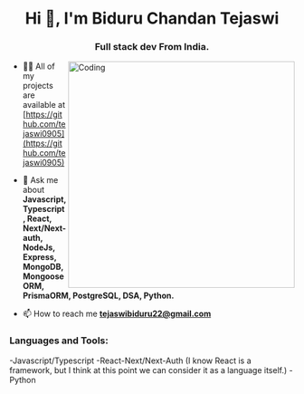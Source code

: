 <h1 align="center">Hi 👋, I'm Biduru Chandan Tejaswi</h1>
<h3 align="center">Full stack dev From India.</h3>
<img align="right" alt="Coding" width="400" src="https://png.pngtree.com/background/20230525/original/pngtree-hacking-child-computer-screen-picture-image_2735813.jpg">


- 👨‍💻 All of my projects are available at [https://github.com/tejaswi0905](https://github.com/tejaswi0905)

- 💬 Ask me about **Javascript, Typescript, React, Next/Next-auth, NodeJs, Express, MongoDB, MongooseORM, PrismaORM, PostgreSQL, DSA, Python.**

- 📫 How to reach me **tejaswibiduru22@gmail.com**

<p align="left">
</p>

<h3 align="left">Languages and Tools:</h3>
-Javascript/Typescript
-React-Next/Next-Auth (I know React is a framework, but I think at this point we can consider it as a language itself.)
-Python


